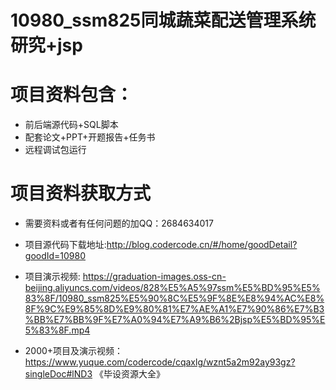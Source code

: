 # 10980_ssm825同城蔬菜配送管理系统研究+jsp
 
# 项目资料包含：
* 前后端源代码+SQL脚本
* 配套论文+PPT+开题报告+任务书
* 远程调试包运行

# 项目资料获取方式
* 需要资料或者有任何问题的加QQ：2684634017
* 项目源代码下载地址:http://blog.codercode.cn/#/home/goodDetail?goodId=10980

* 项目演示视频: https://graduation-images.oss-cn-beijing.aliyuncs.com/videos/828%E5%A5%97ssm%E5%BD%95%E5%83%8F/10980_ssm825%E5%90%8C%E5%9F%8E%E8%94%AC%E8%8F%9C%E9%85%8D%E9%80%81%E7%AE%A1%E7%90%86%E7%B3%BB%E7%BB%9F%E7%A0%94%E7%A9%B6%2Bjsp%E5%BD%95%E5%83%8F.mp4


* 2000+项目及演示视频：https://www.yuque.com/codercode/cqaxlg/wznt5a2m92ay93gz?singleDoc#lND3 《毕设资源大全》





